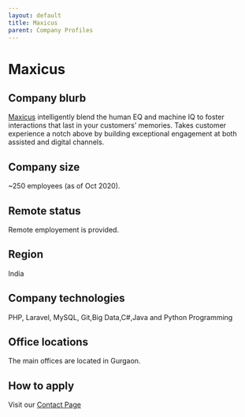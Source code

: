 ```yaml
---
layout: default
title: Maxicus
parent: Company Profiles
---
```


# Maxicus

## Company blurb

[Maxicus](https://maxicus.com/) intelligently blend the human EQ and machine IQ to foster interactions that last in your customers’ memories.
Takes  customer experience a notch above by building exceptional engagement at both assisted and digital channels.

## Company size

~250 employees (as of Oct 2020).

## Remote status
 Remote employement is provided.

## Region

India

## Company technologies

PHP, Laravel, MySQL, Git,Big Data,C#,Java and Python Programming

## Office locations

The main offices are located in Gurgaon.

## How to apply

Visit our [Contact Page](https://remoters.net/jobs/maxicus/)
